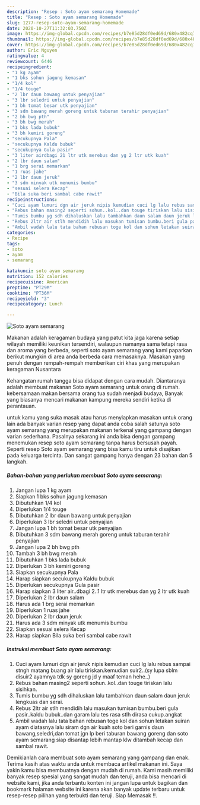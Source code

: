 ```yaml
---
description: "Resep : Soto ayam semarang Homemade"
title: "Resep : Soto ayam semarang Homemade"
slug: 1277-resep-soto-ayam-semarang-homemade
date: 2020-10-27T11:32:03.750Z
image: https://img-global.cpcdn.com/recipes/b7e85d28df0ed69d/680x482cq70/soto-ayam-semarang-foto-resep-utama.jpg
thumbnail: https://img-global.cpcdn.com/recipes/b7e85d28df0ed69d/680x482cq70/soto-ayam-semarang-foto-resep-utama.jpg
cover: https://img-global.cpcdn.com/recipes/b7e85d28df0ed69d/680x482cq70/soto-ayam-semarang-foto-resep-utama.jpg
author: Eric Nguyen
ratingvalue: 4
reviewcount: 6446
recipeingredient:
- "1 kg ayam"
- "1 bks sohun jagung kemasan"
- "1/4 kol"
- "1/4 touge"
- "2 lbr daun bawang untuk penyajian"
- "3 lbr seledri untuk penyajian"
- "1 bh tomat besar utk penyajian"
- "3 sdm bawang merah goreng untuk taburan terahir penyajian"
- "2 bh bwg pth"
- "3 bh bwg merah"
- "1 bks lada bubuk"
- "3 bh kemiri goreng"
- "secukupnya Pala"
- "secukupnya Kaldu bubuk"
- "secukupnya Gula pasir"
- "3 liter airdbagi 21 ltr utk merebus dan yg 2 ltr utk kuah"
- "2 lbr daun salam"
- "1 brg serai memarkan"
- "1 ruas jahe"
- "2 lbr daun jeruk"
- "3 sdm minyak utk menumis bumbu"
- "sesuai selera Kecap"
- "Bila suka beri sambal cabe rawit"
recipeinstructions:
- "Cuci ayam lumuri dgn air jeruk nipis kemudian cuci lg lalu rebus sampai stngh matang buang air lalu tiriskan.kemudian suir2..(sy lupa sblm disuir2 ayamnya tdk sy goreng jd y maaf teman hehe..)"
- "Rebus bahan masing2 seperti sohun..kol..dan touge tiriskan lalu sisihkan."
- "Tumis bumbu yg sdh dihaluskan lalu tambahkan daun salam daun jeruk lengkuas dan serai."
- "Rebus 2ltr air stlh mendidih lalu masukan tumisan bumbu.beri gula pasir..kaldu bubuk..dan garam lalu tes rasa stlh dirasa cukup.angkat"
- "Ambil wadah lalu tata bahan rebusan toge kol dan sohun letakan suiran ayam diatasnya lalu siram dgn air kuah soto beri garnis daun bawang,seledri,dan tomat jgn lp beri taburan bawang goreng dan soto ayam semarang siap disantap lebih mantap klw ditambah kecap dan sambal rawit."
categories:
- Recipe
tags:
- soto
- ayam
- semarang

katakunci: soto ayam semarang 
nutrition: 152 calories
recipecuisine: American
preptime: "PT29M"
cooktime: "PT36M"
recipeyield: "3"
recipecategory: Lunch

---
```



![Soto ayam semarang](https://img-global.cpcdn.com/recipes/b7e85d28df0ed69d/680x482cq70/soto-ayam-semarang-foto-resep-utama.jpg)

Makanan adalah keragaman budaya yang patut kita jaga karena setiap wilayah memiliki keunikan tersendiri, walaupun namanya sama tetapi rasa dan aroma yang berbeda, seperti soto ayam semarang yang kami paparkan berikut mungkin di area anda berbeda cara memasaknya. Masakan yang penuh dengan rempah-rempah memberikan ciri khas yang merupakan keragaman Nusantara



Kehangatan rumah tangga bisa didapat dengan cara mudah. Diantaranya adalah membuat makanan Soto ayam semarang untuk orang di rumah. kebersamaan makan bersama orang tua sudah menjadi budaya, Banyak yang biasanya mencari makanan kampung mereka sendiri ketika di perantauan.

untuk kamu yang suka masak atau harus menyiapkan masakan untuk orang lain ada banyak varian resep yang dapat anda coba salah satunya soto ayam semarang yang merupakan makanan terkenal yang gampang dengan varian sederhana. Pasalnya sekarang ini anda bisa dengan gampang menemukan resep soto ayam semarang tanpa harus bersusah payah.
Seperti resep Soto ayam semarang yang bisa kamu tiru untuk disajikan pada keluarga tercinta. Dan sangat gampang hanya dengan 23 bahan dan 5 langkah.


<!--inarticleads1-->

##### Bahan-bahan yang perlukan membuat Soto ayam semarang:

1. Jangan lupa 1 kg ayam
1. Siapkan 1 bks sohun jagung kemasan
1. Dibutuhkan 1/4 kol
1. Diperlukan 1/4 touge
1. Dibutuhkan 2 lbr daun bawang untuk penyajian
1. Diperlukan 3 lbr seledri untuk penyajian
1. Jangan lupa 1 bh tomat besar utk penyajian
1. Dibutuhkan 3 sdm bawang merah goreng untuk taburan terahir penyajian
1. Jangan lupa 2 bh bwg pth
1. Tambah 3 bh bwg merah
1. Dibutuhkan 1 bks lada bubuk
1. Diperlukan 3 bh kemiri goreng
1. Siapkan secukupnya Pala
1. Harap siapkan secukupnya Kaldu bubuk
1. Diperlukan secukupnya Gula pasir
1. Harap siapkan 3 liter air..dbagi 2..1 ltr utk merebus dan yg 2 ltr utk kuah
1. Diperlukan 2 lbr daun salam
1. Harus ada 1 brg serai memarkan
1. Diperlukan 1 ruas jahe
1. Diperlukan 2 lbr daun jeruk
1. Harus ada 3 sdm minyak utk menumis bumbu
1. Siapkan sesuai selera Kecap
1. Harap siapkan Bila suka beri sambal cabe rawit




<!--inarticleads2-->

##### Instruksi membuat  Soto ayam semarang:

1. Cuci ayam lumuri dgn air jeruk nipis kemudian cuci lg lalu rebus sampai stngh matang buang air lalu tiriskan.kemudian suir2..(sy lupa sblm disuir2 ayamnya tdk sy goreng jd y maaf teman hehe..)
1. Rebus bahan masing2 seperti sohun..kol..dan touge tiriskan lalu sisihkan.
1. Tumis bumbu yg sdh dihaluskan lalu tambahkan daun salam daun jeruk lengkuas dan serai.
1. Rebus 2ltr air stlh mendidih lalu masukan tumisan bumbu.beri gula pasir..kaldu bubuk..dan garam lalu tes rasa stlh dirasa cukup.angkat
1. Ambil wadah lalu tata bahan rebusan toge kol dan sohun letakan suiran ayam diatasnya lalu siram dgn air kuah soto beri garnis daun bawang,seledri,dan tomat jgn lp beri taburan bawang goreng dan soto ayam semarang siap disantap lebih mantap klw ditambah kecap dan sambal rawit.




Demikianlah cara membuat soto ayam semarang yang gampang dan enak. Terima kasih atas waktu anda untuk membaca artikel makanan ini. Saya yakin kamu bisa membuatnya dengan mudah di rumah. Kami masih memiliki banyak resep spesial yang sangat mudah dan teruji, anda bisa mencari di website kami, jika anda terbantu konten ini jangan lupa untuk bagikan dan bookmark halaman website ini karena akan banyak update terbaru untuk resep-resep pilihan yang terbukti dan teruji. Siap Memasak !!. 

